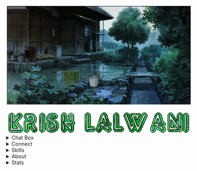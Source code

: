 
<!--
CREDITS:


@heyoko, @ert, @tenor, @imgur, @pinterest, @szziy, @cheekyrollie, @bigbaddie via Pinterest, Imgur, Giphy for GIFS.

textgnt.com, textgif.com for Animated Text GIFS.

@hayochan, @badgenet, @shieldio for Data Visualisation and Badges.



-->

<!-- header content -->
<div align="center">
<img src="src/scene.gif" style="max-width: 100%;" alt="" />
</div>
<br/>

<img src="src/krishlalwani.gif" style="max-width: 100%;" alt=""/>
<br/>

<details>
  <summary>Chat Box</summary>
</br>
<p align="left">You can discuss about anything in my
  <a href="https://gist.github.com/krishealty/4fe7c331510b167f918ad600083e4827">Chat Box.
  </a>
</p>
</details>

<!-- connect folder -->
<div align="left">
<details>
  <summary>Connect</summary>
  <br/>
  <p align="left">
  <a href="https://codepen.io/krishlalwani0" target="blank"><img align="center" src="https://raw.githubusercontent.com/rahuldkjain/github-profile-readme-generator/master/src/images/icons/Social/codepen.svg" alt="krishlalwani0" height="30" width="40" /></a>
  <a href="https://stackoverflow.com/users/https://stackoverflow.com/users/20447149/krish-lalwani" target="blank"><img align="center" src="https://raw.githubusercontent.com/rahuldkjain/github-profile-readme-generator/master/src/images/icons/Social/stack-overflow.svg" alt="https://stackoverflow.com/users/20447149/krish-lalwani" height="30" width="40" /></a>
  <a href="https://codesandbox.com/krishealty" target="blank"><img align="center" src="https://raw.githubusercontent.com/rahuldkjain/github-profile-readme-generator/master/src/images/icons/Social/codesandbox.svg" alt="krishealty" height="30" width="40" /></a>
  <a href="https://dev.to/krishealty" target="blank"><img align="center" src="https://raw.githubusercontent.com/rahuldkjain/github-profile-readme-generator/master/src/images/icons/Social/devto.svg" alt="krishealty" height="30" width="40" /></a>
  <a href="https://instagram.com/krishealty" target="blank"><img align="center" src="https://raw.githubusercontent.com/rahuldkjain/github-profile-readme-generator/master/src/images/icons/Social/instagram.svg" alt="krishealty" height="30" width="40" /></a>
  <a href="https://www.codechef.com/users/krishealty" target="blank"><img align="center" src="https://cdn.jsdelivr.net/npm/simple-icons@3.1.0/icons/codechef.svg" alt="krishealty" height="30" width="40" /></a>
  </p>
</details>
</div>

<!-- skills folder -->
<div align="left">
<details>
<summary>Skills</summary>
<br/>
<p align="left"> <a href="https://developer.android.com" target="_blank" rel="noreferrer"> <img src="https://raw.githubusercontent.com/devicons/devicon/master/icons/android/android-original-wordmark.svg" alt="android" width="40" height="40"/> </a> <a href="https://angular.io" target="_blank" rel="noreferrer"> <img src="https://angular.io/assets/images/logos/angular/angular.svg" alt="angular" width="40" height="40"/> </a> <a href="https://aws.amazon.com" target="_blank" rel="noreferrer"> <img src="https://raw.githubusercontent.com/devicons/devicon/master/icons/amazonwebservices/amazonwebservices-original-wordmark.svg" alt="aws" width="40" height="40"/> </a> <a href="https://www.blender.org/" target="_blank" rel="noreferrer"> <img src="https://download.blender.org/branding/community/blender_community_badge_white.svg" alt="blender" width="40" height="40"/> </a> <a href="https://getbootstrap.com" target="_blank" rel="noreferrer"> <img src="https://raw.githubusercontent.com/devicons/devicon/master/icons/bootstrap/bootstrap-plain-wordmark.svg" alt="bootstrap" width="40" height="40"/> </a> <a href="https://www.cprogramming.com/" target="_blank" rel="noreferrer"> <img src="https://raw.githubusercontent.com/devicons/devicon/master/icons/c/c-original.svg" alt="c" width="40" height="40"/> </a> <a href="https://canvasjs.com" target="_blank" rel="noreferrer"> <img src="https://raw.githubusercontent.com/Hardik0307/Hardik0307/master/assets/canvasjs-charts.svg" alt="canvasjs" width="40" height="40"/> </a> <a href="https://www.w3schools.com/css/" target="_blank" rel="noreferrer"> <img src="https://raw.githubusercontent.com/devicons/devicon/master/icons/css3/css3-original-wordmark.svg" alt="css3" width="40" height="40"/> </a> <a href="https://firebase.google.com/" target="_blank" rel="noreferrer"> <img src="https://www.vectorlogo.zone/logos/firebase/firebase-icon.svg" alt="firebase" width="40" height="40"/> </a> <a href="https://flutter.dev" target="_blank" rel="noreferrer"> <img src="https://www.vectorlogo.zone/logos/flutterio/flutterio-icon.svg" alt="flutter" width="40" height="40"/> </a> <a href="https://git-scm.com/" target="_blank" rel="noreferrer"> <img src="https://www.vectorlogo.zone/logos/git-scm/git-scm-icon.svg" alt="git" width="40" height="40"/> </a> <a href="https://www.w3.org/html/" target="_blank" rel="noreferrer"> <img src="https://raw.githubusercontent.com/devicons/devicon/master/icons/html5/html5-original-wordmark.svg" alt="html5" width="40" height="40"/> </a> <a href="https://www.java.com" target="_blank" rel="noreferrer"> <img src="https://raw.githubusercontent.com/devicons/devicon/master/icons/java/java-original.svg" alt="java" width="40" height="40"/> </a> <a href="https://developer.mozilla.org/en-US/docs/Web/JavaScript" target="_blank" rel="noreferrer"> <img src="https://raw.githubusercontent.com/devicons/devicon/master/icons/javascript/javascript-original.svg" alt="javascript" width="40" height="40"/> </a> <a href="https://kotlinlang.org" target="_blank" rel="noreferrer"> <img src="https://www.vectorlogo.zone/logos/kotlinlang/kotlinlang-icon.svg" alt="kotlin" width="40" height="40"/> </a> <a href="https://www.linux.org/" target="_blank" rel="noreferrer"> <img src="https://raw.githubusercontent.com/devicons/devicon/master/icons/linux/linux-original.svg" alt="linux" width="40" height="40"/> </a> <a href="https://www.microsoft.com/en-us/sql-server" target="_blank" rel="noreferrer"> <img src="https://www.svgrepo.com/show/303229/microsoft-sql-server-logo.svg" alt="mssql" width="40" height="40"/> </a> <a href="https://www.mysql.com/" target="_blank" rel="noreferrer"> <img src="https://raw.githubusercontent.com/devicons/devicon/master/icons/mysql/mysql-original-wordmark.svg" alt="mysql" width="40" height="40"/> </a> <a href="https://nodejs.org" target="_blank" rel="noreferrer"> <img src="https://raw.githubusercontent.com/devicons/devicon/master/icons/nodejs/nodejs-original-wordmark.svg" alt="nodejs" width="40" height="40"/> </a> <a href="https://opencv.org/" target="_blank" rel="noreferrer"> <img src="https://www.vectorlogo.zone/logos/opencv/opencv-icon.svg" alt="opencv" width="40" height="40"/> </a> <a href="https://pandas.pydata.org/" target="_blank" rel="noreferrer"> <img src="https://raw.githubusercontent.com/devicons/devicon/2ae2a900d2f041da66e950e4d48052658d850630/icons/pandas/pandas-original.svg" alt="pandas" width="40" height="40"/> </a> <a href="https://www.php.net" target="_blank" rel="noreferrer"> <img src="https://raw.githubusercontent.com/devicons/devicon/master/icons/php/php-original.svg" alt="php" width="40" height="40"/> </a> <a href="https://www.python.org" target="_blank" rel="noreferrer"> <img src="https://raw.githubusercontent.com/devicons/devicon/master/icons/python/python-original.svg" alt="python" width="40" height="40"/> </a> <a href="https://pytorch.org/" target="_blank" rel="noreferrer"> <img src="https://www.vectorlogo.zone/logos/pytorch/pytorch-icon.svg" alt="pytorch" width="40" height="40"/> </a> <a href="https://reactjs.org/" target="_blank" rel="noreferrer"> <img src="https://raw.githubusercontent.com/devicons/devicon/master/icons/react/react-original-wordmark.svg" alt="react" width="40" height="40"/> </a> <a href="https://reactnative.dev/" target="_blank" rel="noreferrer"> <img src="https://reactnative.dev/img/header_logo.svg" alt="reactnative" width="40" height="40"/> </a> <a href="https://sass-lang.com" target="_blank" rel="noreferrer"> <img src="https://raw.githubusercontent.com/devicons/devicon/master/icons/sass/sass-original.svg" alt="sass" width="40" height="40"/> </a> <a href="https://scikit-learn.org/" target="_blank" rel="noreferrer"> <img src="https://upload.wikimedia.org/wikipedia/commons/0/05/Scikit_learn_logo_small.svg" alt="scikit_learn" width="40" height="40"/> </a> <a href="https://www.tensorflow.org" target="_blank" rel="noreferrer"> <img src="https://www.vectorlogo.zone/logos/tensorflow/tensorflow-icon.svg" alt="tensorflow" width="40" height="40"/> </a> <a href="https://www.typescriptlang.org/" target="_blank" rel="noreferrer"> <img src="https://raw.githubusercontent.com/devicons/devicon/master/icons/typescript/typescript-original.svg" alt="typescript" width="40" height="40"/> </a> <a href="https://unrealengine.com/" target="_blank" rel="noreferrer"> <img src="https://raw.githubusercontent.com/kenangundogan/fontisto/036b7eca71aab1bef8e6a0518f7329f13ed62f6b/icons/svg/brand/unreal-engine.svg" alt="unreal" width="40" height="40"/> </a> </p>
</details>
</div>


<details>
  <summary>About</summary>
  <br/>
  Waddup geeks, I am Krish Lalwani, 18 from India and my life revolves around a small circle of anime, codes, math (i love it sm) and a lot of games. I mainly focus in Machine learning, Cybersecurity, Android studio and Web development while i am still learning Game development and some complex cryptography algorithms as of 2024, since you opened up this About section, below are the fun things that you can try :-P

<br/><br/>
Yes i love doing text art too.

<br/>

```


     |\_/|                  
     | @ @   Woof, GitDog!
     |   <>              _  
     |  _/\------____ ((| |))
     |               `--' |   
 ____|_       ___|   |___.' 
/_/_____/____/_______|



```

<br/><br/>

<div align=center>
<img src="src/manga.gif">
Well i love working on making Manga and Anime web designs, graphics and cool stuff from html, css and java in my free time 'cause i love it hehe. Wait, Did i say i love mangas? OH YES I DID!

<br/><br/>
  
<img src="src/dino.gif">

Do you wanna play the [Dino game](https://krishealty.github.io/T-Rex-runner/)?

<br/>

<!-- Spotify Integration -->
[![spotify-github-profile](https://spotify-github-profile.vercel.app/api/view?uid=31nudfj5tl65zml55o2bcaexg3cq&cover_image=true&theme=natemoo-re&show_offline=false&background_color=121212&interchange=false&bar_color=53b14f&bar_color_cover=false)](https://spotify-github-profile.vercel.app/api/view?uid=31nudfj5tl65zml55o2bcaexg3cq&redirect=true)

no dawg I can't code without music—

<br/>
<img src="src/anime.gif">

Hit me up on [Instagram](https://instagram.com/krishealty) if you wanna watch some good anime together.

Everything is painful, but do you know what's the most painful thing in the world???
<img src="src/gamefps.gif">
<br/>

<img src="src/black-hole.gif">

Do you love Black Holes??? Oh me too, you can visit my [Pinterest](https://www.pinterest.de/krishealty/extraterrestrial-realm) to check out my enthusiasm towards space.

<br/>
<p align="center">
<img width="100%" src="src/m1.gif">
</p>
<p align="center">
<img width="100%" src="src/m2.gif">
</p>
<p align="center">
<img width="10%" src="src/c1.gif">
<img width="10%" src="src/c2.gif">
<img width="10%" src="src/c3.gif">
<img width="10%" src="src/c4.gif">
<img width="10%" src="src/c15.gif">
<img width="10%" src="src/c16.gif">
<img width="10%" src="src/c17.gif">
<img width="10%" src="src/c18.gif">
<img width="10%" src="src/c5.gif">
</p>
<p align="center">
<img width="10%" src="src/c23.gif">
<img width="10%" src="src/c24.gif">
<img width="10%" src="src/c25.gif">
<img width="10%" src="src/c26.gif">
<img width="10%" src="src/c27.gif">
<img width="10%" src="src/c28.gif">
<img width="10%" src="src/c29.gif">
<img width="10%" src="src/c30.gif">
<img width="10%" src="src/c31.gif">
</p>

<p align="center">
<img width="10%" src="src/c11.gif">
<img width="10%" src="src/c12.gif">	
<img width="50%" src="src/textgif.gif">
<img width="10%" src="src/c13.gif">
<img width="10%" src="src/c14.gif">
</p>
<p align="center">
<img width="10%" src="src/c6.gif">
<img width="10%" src="src/c7.gif">
<img width="10%" src="src/c8.gif">
<img width="10%" src="src/c9.gif">
<img width="10%" src="src/c10.gif">
<img width="10%" src="src/c19.gif">
<img width="10%" src="src/c20.gif">
<img width="10%" src="src/c21.gif">
<img width="10%" src="src/c22.gif">
</p>
<p align="center">
<img width="10%" src="src/c32.gif">
<img width="10%" src="src/c33.gif">
<img width="10%" src="src/c34.gif">
<img width="10%" src="src/c35.gif">
<img width="10%" src="src/c36.gif">
<img width="10%" src="src/c37.gif">
<img width="10%" src="src/c38.gif">
<img width="10%" src="src/c39.gif">
<img width="10%" src="src/c40.gif">
</p>
<p align="center">
<img width="100%" src="src/m3.gif">
</p>
<p align="center">
<img width="100%" src="src/m4.gif">
</p>

<br/>

<details>
<summary>Mind Hypnosis</summary>
<img src="src/mindwave.gif">
	
<br/><br/>

If you've been on this for a while, i bet that you would've experiencing problems while sleeping (average programmer things), while if yes then don't worry pal, i got you. Scroll this tab and watch every GIF for 10 seconds, it'll help you sleep (simple mind altering techniques)
<br/><br/>
<img src="src/sleepy1.gif">
<img src="src/sleepy2.gif">
<img src="src/sleepy3.gif">
<img src="src/sleepy4.gif">
<img src="src/sleepy5.gif">
<img src="src/sleepy6.gif">
<img src="src/sleepy7.gif">
<img src="src/sleepy8.gif">
<img src="src/sleepy9.gif">
<img src="src/sleepy10.gif">
</details>
  </div>
</details>

<!-- stats folder -->
<details>
<summary>Stats</summary>
<!-- <img align="left" width="100%" alt="🦑" src="/bigass.svg"> -->
<table width="2000">
<tr>
<td width="2000"><img align="center" width="100%" alt="🦑" src="/bigass.svg"></td>
</tr>
</table>
<!-- <img align="right" width="45%" alt="🦑" src="/charts.svg">

<img align="left" width="50%" alt="🦑" src="/anilist.svg">
<img align="right" width="45%" alt="🦑" src="/pagespeed.svg">

<img align="left" width="45%" alt="🦑" src="/isocalendar.svg">
<img align="right" width="45%" alt="🦑" src="/lines.svg">
<img align="right" width="45%" alt="🦑" src="/icons.svg">

<img align="left" width="50%" alt="🦑" src="/achievements.svg">
<img align="right" width="45%" alt="🦑" src="/stars.svg"> -->

<table>
<tr>
<td><img align="" width="" alt="🦑" src="/bottom.svg"></td>
<td><img align="" width="" alt="🦑" src="/nichijou-anime-brasil (1).gif"></td>
</tr>
</table>

<!-- <img width="100%" alt="🦑" src="/IMG_4568.jpg"> -->
<table width="2000">
<tr>
<td width="2000"><img src="https://github-trophies.vercel.app/?username=krishealty&rank=SECRET,SSS,SS,S,AAA,AA&row=2&column=9&theme=gruvbox"></td>
<td width="1000">
<a href="https://stats.hyochan.dev/en/stats/krishealty"><img src="https://stats.hyochan.dev/api/github-stats?login=krishealty" width="600" /></a>
</td>
<!-- <td>![](https://github-trophies.vercel.app/?username=Coordinate-Cat&rank=SECRET,SSS,SS,S,AAA,AA&row=2&column=9&theme=gruvbox)</td> -->
</tr>
</table>

<table>
<tr>
<td width="1000">
<a href="https://status.badgen.net/"><img src="https://badgen.net/uptime-robot/week/m780862024-50db2c44c703e5c68d6b1ebb?label=past%20week%20uptime" /></a>
<br/>
<img src="https://visitor-badge.laobi.icu/badge?page_id=krishlalwani0"/>
<p align="center">
    <a href="https://github.com/krishealty"><img align="center" src="https://github-readme-stats.vercel.app/api?username=krishealty&show_icons=true&locale=en&theme=dark" alt="" width="600"/></a>
	</p>
</td>
</tr>
</table>

<table>
<tr>
<td><a href="https://info.flagcounter.com/C3bA"><img src="https://s11.flagcounter.com/count/C3bA/bg_0F0F0F/txt_FFFFFF/border_CC1D9D/columns_8/maxflags_50/viewers_0/labels_0/pageviews_1/flags_0/percent_0/" alt="Flag Counter" border="0"></a></td>
<td>
<a href="https://info.flagcounter.com/vpP9"><img src="https://s01.flagcounter.com/map/vpP9/size_s/txt_000000/border_CC299B/pageviews_0/viewers_3/flags_0/" alt="Flag Counter" border="0"></a>
</td>
</tr>
</table>

</details>
